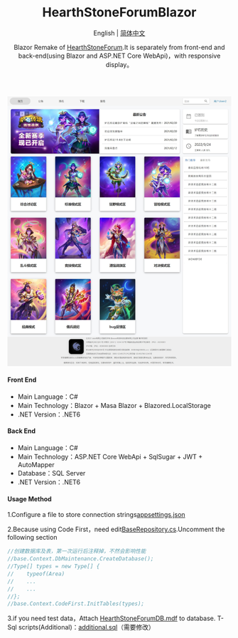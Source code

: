 <h1 align="center">HearthStoneForumBlazor</h1>

<div align="center">

English | [简体中文](./README.md)

Blazor Remake of [HearthStoneForum](https://github.com/Yu-Core/HearthstoneForum).It is separately from front-end and back-end(using Blazor and ASP.NET Core WebApi)，with responsive display。

<br/>

<br/>

![输入图片说明](Images/%E7%BD%91%E9%A1%B5%E6%8D%95%E8%8E%B7_24-9-2022_101824_localhost.jpeg)

</div>

#### Front End

- Main Language：C#
- Main Technology：Blazor + Masa Blazor + Blazored.LocalStorage
- .NET Version：.NET6

#### Back End

- Main Language：C#
- Main Technology：ASP.NET Core WebApi + SqlSugar + JWT + AutoMapper
- Database：SQL Server
- .NET Version：.NET6

#### Usage Method

1.Configure a file to store connection strings[appsettings.json](./HearthStoneForum.WebApi/appsettings.json)

2.Because using Code First，need edit[BaseRepository.cs](./HearthStoneForum.Repository/BaseRepository.cs).Uncomment the following section

```C#
//创建数据库及表，第一次运行后注释掉，不然会影响性能
//base.Context.DbMaintenance.CreateDatabase();
//Type[] types = new Type[] { 
//    typeof(Area)
//    ...
//    ...
//};
//base.Context.CodeFirst.InitTables(types);
```

3.if you need test data，Attach [HearthStoneForumDB.mdf](./TestData/HearthStoneForumDB.mdf) to database. T-Sql scripts(Additional)：[additional.sql](./TestData/additional.sql)（需要修改）
